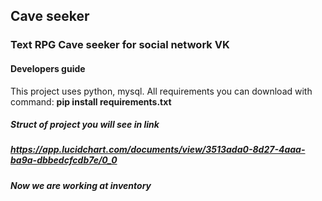 
## Cave seeker


### Text RPG Cave seeker for social network VK

  #### Developers guide

This project uses python, mysql.
All requirements you can download with command: **pip install requirements.txt**

##### Struct of project you will see in link 
##### https://app.lucidchart.com/documents/view/3513ada0-8d27-4aaa-ba9a-dbbedcfcdb7e/0_0

##### Now we are working at inventory
